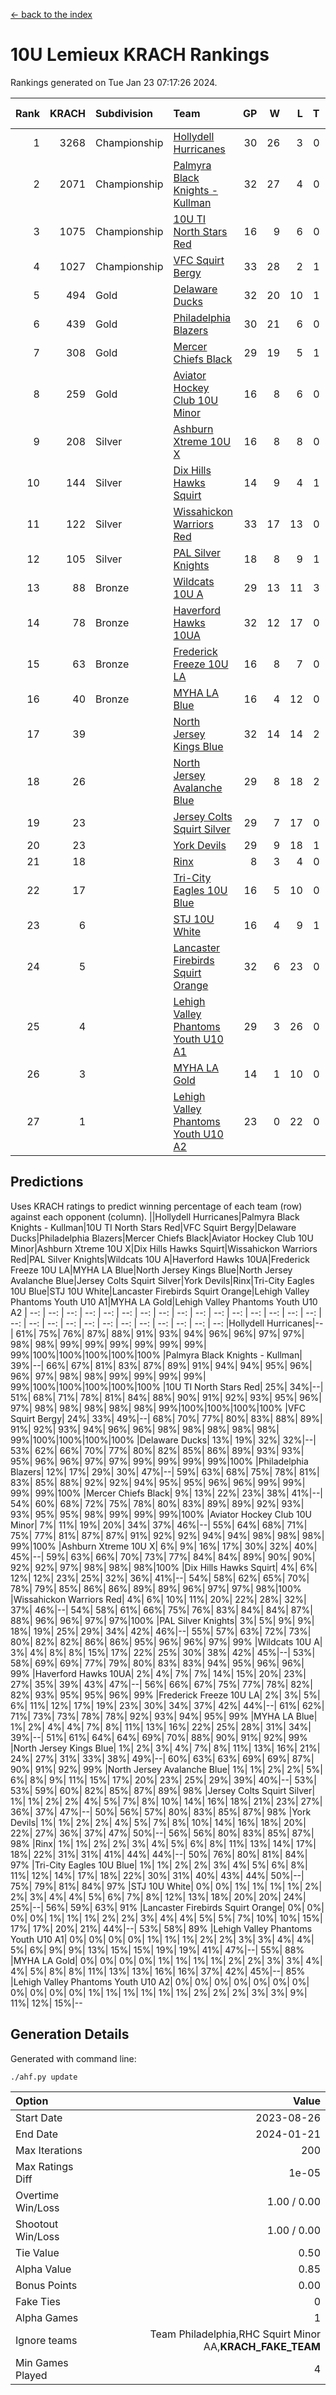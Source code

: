 [<- back to the index](readme.md)
# 10U Lemieux KRACH Rankings
Rankings generated on Tue Jan 23 07:17:26 2024.

Rank|KRACH|Subdivision|Team|GP|W|L|T|OTW|OTL|SoS|Exp Wins|Win Diff
---:|---:|:---|:---|---:|---:|---:|---:|---:|---:|---:|---:|---:
1|3268|Championship|[Hollydell Hurricanes](https://gamesheetstats.com/seasons/3659/teams/140380/schedule)|30|26|3|0|1|0|438|27.8|-0.0
2|2071|Championship|[Palmyra Black Knights - Kullman](https://gamesheetstats.com/seasons/3659/teams/140392/schedule)|32|27|4|0|1|0|448|28.8|-0.0
3|1075|Championship|[10U TI North Stars Red](https://gamesheetstats.com/seasons/3659/teams/140266/schedule)|16|9|6|0|0|1|1403|9.8|-0.0
4|1027|Championship|[VFC Squirt Bergy](https://gamesheetstats.com/seasons/3659/teams/140396/schedule)|33|28|2|1|0|2|296|29.3|-0.0
5|494|Gold|[Delaware Ducks](https://gamesheetstats.com/seasons/3659/teams/140376/schedule)|32|20|10|1|0|1|776|21.3|-0.0
6|439|Gold|[Philadelphia Blazers](https://gamesheetstats.com/seasons/3659/teams/140393/schedule)|30|21|6|0|3|0|184|24.9|0.0
7|308|Gold|[Mercer Chiefs Black](https://gamesheetstats.com/seasons/3659/teams/140386/schedule)|29|19|5|1|2|2|339|22.4|0.0
8|259|Gold|[Aviator Hockey Club 10U Minor](https://gamesheetstats.com/seasons/3659/teams/140375/schedule)|16|8|6|0|2|0|485|10.8|-0.0
9|208|Silver|[Ashburn Xtreme 10U X](https://gamesheetstats.com/seasons/3659/teams/140374/schedule)|16|8|8|0|0|0|794|8.8|-0.0
10|144|Silver|[Dix Hills Hawks Squirt](https://gamesheetstats.com/seasons/3659/teams/140377/schedule)|14|9|4|1|0|0|202|10.4|0.0
11|122|Silver|[Wissahickon Warriors Red](https://gamesheetstats.com/seasons/3659/teams/140398/schedule)|33|17|13|0|2|1|454|19.9|0.0
12|105|Silver|[PAL Silver Knights](https://gamesheetstats.com/seasons/3659/teams/140391/schedule)|18|8|9|1|0|0|188|9.4|0.0
13|88|Bronze|[Wildcats 10U A](https://gamesheetstats.com/seasons/3659/teams/140397/schedule)|29|13|11|3|1|1|317|16.4|0.0
14|78|Bronze|[Haverford Hawks 10UA](https://gamesheetstats.com/seasons/3659/teams/140379/schedule)|32|12|17|0|1|2|641|13.9|0.0
15|63|Bronze|[Frederick Freeze 10U LA](https://gamesheetstats.com/seasons/3659/teams/140378/schedule)|16|8|7|0|0|1|380|8.9|0.0
16|40|Bronze|[MYHA LA Blue](https://gamesheetstats.com/seasons/3659/teams/140387/schedule)|16|4|12|0|0|0|754|4.9|0.0
17|39||[North Jersey Kings Blue](https://gamesheetstats.com/seasons/3659/teams/140390/schedule)|32|14|14|2|0|2|229|15.9|0.0
18|26||[North Jersey Avalanche Blue](https://gamesheetstats.com/seasons/3659/teams/140389/schedule)|29|8|18|2|0|1|379|9.9|0.0
19|23||[Jersey Colts Squirt Silver](https://gamesheetstats.com/seasons/3659/teams/140381/schedule)|29|7|17|0|4|1|254|11.9|0.0
20|23||[York Devils](https://gamesheetstats.com/seasons/3659/teams/140399/schedule)|29|9|18|1|1|0|453|11.4|0.0
21|18||[Rinx](https://gamesheetstats.com/seasons/3659/teams/142499/schedule)|8|3|4|0|0|1|183|3.9|0.0
22|17||[Tri-City Eagles 10U Blue](https://gamesheetstats.com/seasons/3659/teams/140395/schedule)|16|5|10|0|0|1|376|5.9|0.0
23|6||[STJ 10U White](https://gamesheetstats.com/seasons/3659/teams/140394/schedule)|16|4|9|1|1|1|263|6.4|0.0
24|5||[Lancaster Firebirds Squirt Orange](https://gamesheetstats.com/seasons/3659/teams/140382/schedule)|32|6|23|0|1|2|336|7.9|0.0
25|4||[Lehigh Valley Phantoms Youth U10 A1](https://gamesheetstats.com/seasons/3659/teams/140383/schedule)|29|3|26|0|0|0|313|3.9|0.0
26|3||[MYHA LA Gold](https://gamesheetstats.com/seasons/3659/teams/140388/schedule)|14|1|10|0|2|1|175|3.9|0.0
27|1||[Lehigh Valley Phantoms Youth U10 A2](https://gamesheetstats.com/seasons/3659/teams/140384/schedule)|23|0|22|0|0|1|198|0.9|0.0

## Predictions
Uses KRACH ratings to predict winning percentage of each team (row) against each opponent (column).
||Hollydell Hurricanes|Palmyra Black Knights - Kullman|10U TI North Stars Red|VFC Squirt Bergy|Delaware Ducks|Philadelphia Blazers|Mercer Chiefs Black|Aviator Hockey Club 10U Minor|Ashburn Xtreme 10U X|Dix Hills Hawks Squirt|Wissahickon Warriors Red|PAL Silver Knights|Wildcats 10U A|Haverford Hawks 10UA|Frederick Freeze 10U LA|MYHA LA Blue|North Jersey Kings Blue|North Jersey Avalanche Blue|Jersey Colts Squirt Silver|York Devils|Rinx|Tri-City Eagles 10U Blue|STJ 10U White|Lancaster Firebirds Squirt Orange|Lehigh Valley Phantoms Youth U10 A1|MYHA LA Gold|Lehigh Valley Phantoms Youth U10 A2
| --: | --: | --: | --: | --: | --: | --: | --: | --: | --: | --: | --: | --: | --: | --: | --: | --: | --: | --: | --: | --: | --: | --: | --: | --: | --: | --: | --: 
|Hollydell Hurricanes|--| 61%| 75%| 76%| 87%| 88%| 91%| 93%| 94%| 96%| 96%| 97%| 97%| 98%| 98%| 99%| 99%| 99%| 99%| 99%| 99%| 99%|100%|100%|100%|100%|100%
|Palmyra Black Knights - Kullman| 39%|--| 66%| 67%| 81%| 83%| 87%| 89%| 91%| 94%| 94%| 95%| 96%| 96%| 97%| 98%| 98%| 99%| 99%| 99%| 99%| 99%|100%|100%|100%|100%|100%
|10U TI North Stars Red| 25%| 34%|--| 51%| 68%| 71%| 78%| 81%| 84%| 88%| 90%| 91%| 92%| 93%| 95%| 96%| 97%| 98%| 98%| 98%| 98%| 98%| 99%|100%|100%|100%|100%
|VFC Squirt Bergy| 24%| 33%| 49%|--| 68%| 70%| 77%| 80%| 83%| 88%| 89%| 91%| 92%| 93%| 94%| 96%| 96%| 98%| 98%| 98%| 98%| 98%| 99%|100%|100%|100%|100%
|Delaware Ducks| 13%| 19%| 32%| 32%|--| 53%| 62%| 66%| 70%| 77%| 80%| 82%| 85%| 86%| 89%| 93%| 93%| 95%| 96%| 96%| 97%| 97%| 99%| 99%| 99%| 99%|100%
|Philadelphia Blazers| 12%| 17%| 29%| 30%| 47%|--| 59%| 63%| 68%| 75%| 78%| 81%| 83%| 85%| 88%| 92%| 92%| 94%| 95%| 95%| 96%| 96%| 99%| 99%| 99%| 99%|100%
|Mercer Chiefs Black|  9%| 13%| 22%| 23%| 38%| 41%|--| 54%| 60%| 68%| 72%| 75%| 78%| 80%| 83%| 89%| 89%| 92%| 93%| 93%| 95%| 95%| 98%| 99%| 99%| 99%|100%
|Aviator Hockey Club 10U Minor|  7%| 11%| 19%| 20%| 34%| 37%| 46%|--| 55%| 64%| 68%| 71%| 75%| 77%| 81%| 87%| 87%| 91%| 92%| 92%| 94%| 94%| 98%| 98%| 98%| 99%|100%
|Ashburn Xtreme 10U X|  6%|  9%| 16%| 17%| 30%| 32%| 40%| 45%|--| 59%| 63%| 66%| 70%| 73%| 77%| 84%| 84%| 89%| 90%| 90%| 92%| 92%| 97%| 98%| 98%| 98%|100%
|Dix Hills Hawks Squirt|  4%|  6%| 12%| 12%| 23%| 25%| 32%| 36%| 41%|--| 54%| 58%| 62%| 65%| 70%| 78%| 79%| 85%| 86%| 86%| 89%| 89%| 96%| 97%| 97%| 98%|100%
|Wissahickon Warriors Red|  4%|  6%| 10%| 11%| 20%| 22%| 28%| 32%| 37%| 46%|--| 54%| 58%| 61%| 66%| 75%| 76%| 83%| 84%| 84%| 87%| 88%| 96%| 96%| 97%| 97%|100%
|PAL Silver Knights|  3%|  5%|  9%|  9%| 18%| 19%| 25%| 29%| 34%| 42%| 46%|--| 55%| 57%| 63%| 72%| 73%| 80%| 82%| 82%| 86%| 86%| 95%| 96%| 96%| 97%| 99%
|Wildcats 10U A|  3%|  4%|  8%|  8%| 15%| 17%| 22%| 25%| 30%| 38%| 42%| 45%|--| 53%| 58%| 69%| 69%| 77%| 79%| 80%| 83%| 83%| 94%| 95%| 96%| 96%| 99%
|Haverford Hawks 10UA|  2%|  4%|  7%|  7%| 14%| 15%| 20%| 23%| 27%| 35%| 39%| 43%| 47%|--| 56%| 66%| 67%| 75%| 77%| 78%| 82%| 82%| 93%| 95%| 95%| 96%| 99%
|Frederick Freeze 10U LA|  2%|  3%|  5%|  6%| 11%| 12%| 17%| 19%| 23%| 30%| 34%| 37%| 42%| 44%|--| 61%| 62%| 71%| 73%| 73%| 78%| 78%| 92%| 93%| 94%| 95%| 99%
|MYHA LA Blue|  1%|  2%|  4%|  4%|  7%|  8%| 11%| 13%| 16%| 22%| 25%| 28%| 31%| 34%| 39%|--| 51%| 61%| 64%| 64%| 69%| 70%| 88%| 90%| 91%| 92%| 99%
|North Jersey Kings Blue|  1%|  2%|  3%|  4%|  7%|  8%| 11%| 13%| 16%| 21%| 24%| 27%| 31%| 33%| 38%| 49%|--| 60%| 63%| 63%| 69%| 69%| 87%| 90%| 91%| 92%| 99%
|North Jersey Avalanche Blue|  1%|  1%|  2%|  2%|  5%|  6%|  8%|  9%| 11%| 15%| 17%| 20%| 23%| 25%| 29%| 39%| 40%|--| 53%| 53%| 59%| 60%| 82%| 85%| 87%| 89%| 98%
|Jersey Colts Squirt Silver|  1%|  1%|  2%|  2%|  4%|  5%|  7%|  8%| 10%| 14%| 16%| 18%| 21%| 23%| 27%| 36%| 37%| 47%|--| 50%| 56%| 57%| 80%| 83%| 85%| 87%| 98%
|York Devils|  1%|  1%|  2%|  2%|  4%|  5%|  7%|  8%| 10%| 14%| 16%| 18%| 20%| 22%| 27%| 36%| 37%| 47%| 50%|--| 56%| 56%| 80%| 83%| 85%| 87%| 98%
|Rinx|  1%|  1%|  2%|  2%|  3%|  4%|  5%|  6%|  8%| 11%| 13%| 14%| 17%| 18%| 22%| 31%| 31%| 41%| 44%| 44%|--| 50%| 76%| 80%| 81%| 84%| 97%
|Tri-City Eagles 10U Blue|  1%|  1%|  2%|  2%|  3%|  4%|  5%|  6%|  8%| 11%| 12%| 14%| 17%| 18%| 22%| 30%| 31%| 40%| 43%| 44%| 50%|--| 75%| 79%| 81%| 84%| 97%
|STJ 10U White|  0%|  0%|  1%|  1%|  1%|  1%|  2%|  2%|  3%|  4%|  4%|  5%|  6%|  7%|  8%| 12%| 13%| 18%| 20%| 20%| 24%| 25%|--| 56%| 59%| 63%| 91%
|Lancaster Firebirds Squirt Orange|  0%|  0%|  0%|  0%|  1%|  1%|  1%|  2%|  2%|  3%|  4%|  4%|  5%|  5%|  7%| 10%| 10%| 15%| 17%| 17%| 20%| 21%| 44%|--| 53%| 58%| 89%
|Lehigh Valley Phantoms Youth U10 A1|  0%|  0%|  0%|  0%|  1%|  1%|  1%|  2%|  2%|  3%|  3%|  4%|  4%|  5%|  6%|  9%|  9%| 13%| 15%| 15%| 19%| 19%| 41%| 47%|--| 55%| 88%
|MYHA LA Gold|  0%|  0%|  0%|  0%|  1%|  1%|  1%|  1%|  2%|  2%|  3%|  3%|  4%|  4%|  5%|  8%|  8%| 11%| 13%| 13%| 16%| 16%| 37%| 42%| 45%|--| 85%
|Lehigh Valley Phantoms Youth U10 A2|  0%|  0%|  0%|  0%|  0%|  0%|  0%|  0%|  0%|  0%|  0%|  1%|  1%|  1%|  1%|  1%|  1%|  2%|  2%|  2%|  3%|  3%|  9%| 11%| 12%| 15%|--

## Generation Details

Generated with command line:
```
./ahf.py update
```

| Option | Value |
| :----- | ----: |
| Start Date | 2023-08-26 |
| End Date | 2024-01-21 |
| Max Iterations | 200 |
| Max Ratings Diff | 1e-05 |
| Overtime Win/Loss | 1.00 / 0.00 |
| Shootout Win/Loss | 1.00 / 0.00 |
| Tie Value | 0.50 |
| Alpha Value | 0.85 |
| Bonus Points | 0.00 |
| Fake Ties | 0 |
| Alpha Games | 1 |
| Ignore teams | Team Philadelphia,RHC Squirt Minor AA,__KRACH_FAKE_TEAM__ |
| Min Games Played | 4 |

